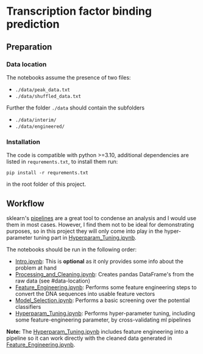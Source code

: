 # Transcription factor binding prediction

## Preparation

### Data location

The notebooks assume the presence of two files:

- `./data/peak_data.txt`
- `./data/shuffled_data.txt`

Further the folder `./data` should contain the subfolders

- `./data/interim/`
- `./data/engineered/`

### Installation

The code is compatible with python >=3.10, additional dependencies
are listed in `requrements.txt`, to install them run:

    pip install -r requrements.txt
   
in the root folder of this project.

## Workflow

sklearn's [pipelines](https://scikit-learn.org/stable/modules/generated/sklearn.pipeline.Pipeline.html) are a great tool to condense an analysis and I would use them in most cases.
However, I find them not to be ideal for demonstrating purposes, so in this project they will only come into play in the hyper-parameter tuning part in [Hyperparam_Tuning.ipynb](Hyperparam_Tuning.ipynb).

The notebooks should be run in the following order:

- [Intro.ipynb](./Intro.ipynb): This is **optional** as it only provides some info about the problem at hand
- [Processing_and_Cleaning.ipynb](Processing_and_Cleaning.ipynb): Creates pandas DataFrame's from the raw data (see #data-location)
- [Feature_Engineering.ipynb](Feature_Engineering.ipynb): Performs some feature engineering steps to convert the DNA sequences into usable feature vectors
- [Model_Selection.ipynb](Model_Selection.ipynb): Performs a basic screening over the potential classifiers
- [Hyperparam_Tuning.ipynb](Hyperparam_Tuning.ipynb): Performs hyper-parameter tuning, including some feature-engineering parameter, by cross-validating ml pipelines

**Note:** The [Hyperparam_Tuning.ipynb](Hyperparam_Tuning.ipynb) includes feature engineering into a pipeline so it can work directly with the cleaned data generated in [Feature_Engineering.ipynb](Feature_Engineering.ipynb).
